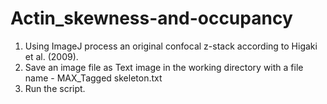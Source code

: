 # Actin_skewness-and-occupancy
1.  Using ImageJ process an original confocal z-stack according to Higaki et al. (2009). 
2.  Save an image file as Text image in the working directory with a file name - MAX_Tagged skeleton.txt
3.  Run the script.
